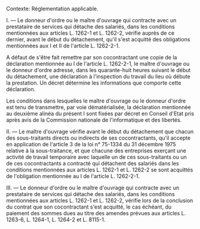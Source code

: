 Contexte: Réglementation applicable.

I. — Le donneur d'ordre ou le maître d'ouvrage qui contracte avec un prestataire de services qui détache des salariés, dans les conditions mentionnées aux articles L. 1262-1 et L. 1262-2, vérifie auprès de ce dernier, avant le début du détachement, qu'il s'est acquitté des obligations mentionnées aux I et II de l'article L. 1262-2-1.

A défaut de s'être fait remettre par son cocontractant une copie de la déclaration mentionnée au I de l'article L. 1262-2-1, le maître d'ouvrage ou le donneur d'ordre adresse, dans les quarante-huit heures suivant le début du détachement, une déclaration à l'inspection du travail du lieu où débute la prestation. Un décret détermine les informations que comporte cette déclaration.

Les conditions dans lesquelles le maître d'ouvrage ou le donneur d'ordre est tenu de transmettre, par voie dématérialisée, la déclaration mentionnée au deuxième alinéa du présent I sont fixées par décret en Conseil d'Etat pris après avis de la Commission nationale de l'informatique et des libertés.

II. — Le maître d'ouvrage vérifie avant le début du détachement que chacun des sous-traitants directs ou indirects de ses cocontractants, qu'il accepte en application de l'article 3 de la loi n° 75-1334 du 31 décembre 1975 relative à la sous-traitance, et que chacune des entreprises exerçant une activité de travail temporaire avec laquelle un de ces sous-traitants ou un de ces cocontractants a contracté qui détachent des salariés dans les conditions mentionnées aux articles L. 1262-1 et L. 1262-2 se sont acquittés de l'obligation mentionnée au I de l'article L. 1262-2-1.

III. — Le donneur d'ordre ou le maître d'ouvrage qui contracte avec un prestataire de services qui détache des salariés, dans les conditions mentionnées aux articles L. 1262-1 et L. 1262-2, vérifie lors de la conclusion du contrat que son cocontractant s'est acquitté, le cas échéant, du paiement des sommes dues au titre des amendes prévues aux articles L. 1263-6, L. 1264-1, L. 1264-2 et L. 8115-1.